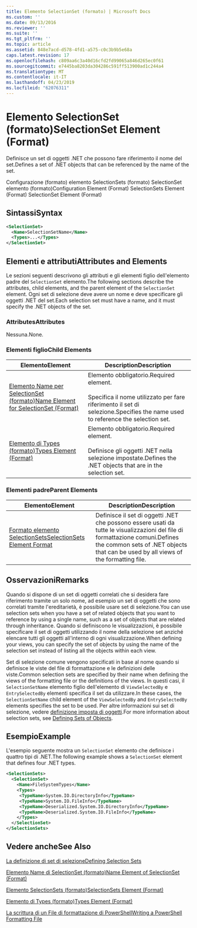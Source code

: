 ```yaml
---
title: Elemento SelectionSet (formato) | Microsoft Docs
ms.custom: ''
ms.date: 09/13/2016
ms.reviewer: ''
ms.suite: ''
ms.tgt_pltfrm: ''
ms.topic: article
ms.assetid: 848e7acd-d578-4fd1-a575-c0c3b9b5e68a
caps.latest.revision: 17
ms.openlocfilehash: c809aa6c3a40d16cfd2fd99065a846d265ec0f61
ms.sourcegitcommit: e7445ba8203da304286c591ff513900ad1c244a4
ms.translationtype: MT
ms.contentlocale: it-IT
ms.lasthandoff: 04/23/2019
ms.locfileid: "62076311"
---
```

# <a name="selectionset-element-format"></a><span data-ttu-id="3c0f4-102">Elemento SelectionSet (formato)</span><span class="sxs-lookup"><span data-stu-id="3c0f4-102">SelectionSet Element (Format)</span></span>

<span data-ttu-id="3c0f4-103">Definisce un set di oggetti .NET che possono fare riferimento il nome del set.</span><span class="sxs-lookup"><span data-stu-id="3c0f4-103">Defines a set of .NET objects that can be referenced by the name of the set.</span></span>

<span data-ttu-id="3c0f4-104">Configurazione (formato) elemento SelectionSets (formato) SelectionSet elemento (formato)</span><span class="sxs-lookup"><span data-stu-id="3c0f4-104">Configuration Element (Format) SelectionSets Element (Format) SelectionSet Element (Format)</span></span>

## <a name="syntax"></a><span data-ttu-id="3c0f4-105">Sintassi</span><span class="sxs-lookup"><span data-stu-id="3c0f4-105">Syntax</span></span>

```xml
<SelectionSet>
  <Name>SelectionSetName</Name>
  <Types>...</Types>
</SelectionSet>
```

## <a name="attributes-and-elements"></a><span data-ttu-id="3c0f4-106">Elementi e attributi</span><span class="sxs-lookup"><span data-stu-id="3c0f4-106">Attributes and Elements</span></span>

<span data-ttu-id="3c0f4-107">Le sezioni seguenti descrivono gli attributi e gli elementi figlio dell'elemento padre del `SelectionSet` elemento.</span><span class="sxs-lookup"><span data-stu-id="3c0f4-107">The following sections describe the attributes, child elements, and the parent element of the `SelectionSet` element.</span></span> <span data-ttu-id="3c0f4-108">Ogni set di selezione deve avere un nome e deve specificare gli oggetti .NET del set.</span><span class="sxs-lookup"><span data-stu-id="3c0f4-108">Each selection set must have a name, and it must specify the .NET objects of the set.</span></span>

### <a name="attributes"></a><span data-ttu-id="3c0f4-109">Attributes</span><span class="sxs-lookup"><span data-stu-id="3c0f4-109">Attributes</span></span>

<span data-ttu-id="3c0f4-110">Nessuna.</span><span class="sxs-lookup"><span data-stu-id="3c0f4-110">None.</span></span>

### <a name="child-elements"></a><span data-ttu-id="3c0f4-111">Elementi figlio</span><span class="sxs-lookup"><span data-stu-id="3c0f4-111">Child Elements</span></span>

|<span data-ttu-id="3c0f4-112">Elemento</span><span class="sxs-lookup"><span data-stu-id="3c0f4-112">Element</span></span>|<span data-ttu-id="3c0f4-113">Description</span><span class="sxs-lookup"><span data-stu-id="3c0f4-113">Description</span></span>|
|-------------|-----------------|
|[<span data-ttu-id="3c0f4-114">Elemento Name per SelectionSet (formato)</span><span class="sxs-lookup"><span data-stu-id="3c0f4-114">Name Element for SelectionSet (Format)</span></span>](./name-element-for-selectionset-format.md)|<span data-ttu-id="3c0f4-115">Elemento obbligatorio.</span><span class="sxs-lookup"><span data-stu-id="3c0f4-115">Required element.</span></span><br /><br /> <span data-ttu-id="3c0f4-116">Specifica il nome utilizzato per fare riferimento il set di selezione.</span><span class="sxs-lookup"><span data-stu-id="3c0f4-116">Specifies the name used to reference the selection set.</span></span>|
|[<span data-ttu-id="3c0f4-117">Elemento di Types (formato)</span><span class="sxs-lookup"><span data-stu-id="3c0f4-117">Types Element (Format)</span></span>](./types-element-for-selectionset-format.md)|<span data-ttu-id="3c0f4-118">Elemento obbligatorio.</span><span class="sxs-lookup"><span data-stu-id="3c0f4-118">Required element.</span></span><br /><br /> <span data-ttu-id="3c0f4-119">Definisce gli oggetti .NET nella selezione impostate.</span><span class="sxs-lookup"><span data-stu-id="3c0f4-119">Defines the .NET objects that are in the selection set.</span></span>|

### <a name="parent-elements"></a><span data-ttu-id="3c0f4-120">Elementi padre</span><span class="sxs-lookup"><span data-stu-id="3c0f4-120">Parent Elements</span></span>

|<span data-ttu-id="3c0f4-121">Elemento</span><span class="sxs-lookup"><span data-stu-id="3c0f4-121">Element</span></span>|<span data-ttu-id="3c0f4-122">Description</span><span class="sxs-lookup"><span data-stu-id="3c0f4-122">Description</span></span>|
|-------------|-----------------|
|[<span data-ttu-id="3c0f4-123">Formato elemento SelectionSets</span><span class="sxs-lookup"><span data-stu-id="3c0f4-123">SelectionSets Element Format</span></span>](./selectionsets-element-format.md)|<span data-ttu-id="3c0f4-124">Definisce il set di oggetti .NET che possono essere usati da tutte le visualizzazioni del file di formattazione comuni.</span><span class="sxs-lookup"><span data-stu-id="3c0f4-124">Defines the common sets of .NET objects that can be used by all views of the formatting file.</span></span>|

## <a name="remarks"></a><span data-ttu-id="3c0f4-125">Osservazioni</span><span class="sxs-lookup"><span data-stu-id="3c0f4-125">Remarks</span></span>

<span data-ttu-id="3c0f4-126">Quando si dispone di un set di oggetti correlati che si desidera fare riferimento tramite un solo nome, ad esempio un set di oggetti che sono correlati tramite l'ereditarietà, è possibile usare set di selezione.</span><span class="sxs-lookup"><span data-stu-id="3c0f4-126">You can use selection sets when you have a set of related objects that you want to reference by using a single name, such as a set of objects that are related through inheritance.</span></span> <span data-ttu-id="3c0f4-127">Quando si definiscono le visualizzazioni, è possibile specificare il set di oggetti utilizzando il nome della selezione set anziché elencare tutti gli oggetti all'interno di ogni visualizzazione.</span><span class="sxs-lookup"><span data-stu-id="3c0f4-127">When defining your views, you can specify the set of objects by using the name of the selection set instead of listing all the objects within each view.</span></span>

<span data-ttu-id="3c0f4-128">Set di selezione comune vengono specificati in base al nome quando si definisce le viste del file di formattazione e le definizioni delle viste.</span><span class="sxs-lookup"><span data-stu-id="3c0f4-128">Common selection sets are specified by their name when defining the views of the formatting file or the definitions of the views.</span></span> <span data-ttu-id="3c0f4-129">In questi casi, il `SelectionSetName` elemento figlio dell'elemento di `ViewSelectedBy` e `EntrySelectedBy` elementi specifica il set da utilizzare.</span><span class="sxs-lookup"><span data-stu-id="3c0f4-129">In these cases, the `SelectionSetName` child element of the `ViewSelectedBy` and `EntrySelectedBy` elements specifies the set to be used.</span></span> <span data-ttu-id="3c0f4-130">Per altre informazioni sui set di selezione, vedere [definizione imposta di oggetti](./defining-selection-sets.md).</span><span class="sxs-lookup"><span data-stu-id="3c0f4-130">For more information about selection sets, see [Defining Sets of Objects](./defining-selection-sets.md).</span></span>

## <a name="example"></a><span data-ttu-id="3c0f4-131">Esempio</span><span class="sxs-lookup"><span data-stu-id="3c0f4-131">Example</span></span>

<span data-ttu-id="3c0f4-132">L'esempio seguente mostra un `SelectionSet` elemento che definisce i quattro tipi di .NET.</span><span class="sxs-lookup"><span data-stu-id="3c0f4-132">The following example shows a `SelectionSet` element that defines four .NET types.</span></span>

```xml
<SelectionSets>
  <SelectionSet>
    <Name>FileSystemTypes</Name>
    <Types>
     <TypeName>System.IO.DirectoryInfo</TypeName>
     <TypeName>System.IO.FileInfo</TypeName>
     <TypeName>Deserialized.System.IO.DirectoryInfo</TypeName>
     <TypeName>Deserialized.System.IO.FileInfo</TypeName>
    </Types>
  </SelectionSet>
</SelectionSets>
```

## <a name="see-also"></a><span data-ttu-id="3c0f4-133">Vedere anche</span><span class="sxs-lookup"><span data-stu-id="3c0f4-133">See Also</span></span>

[<span data-ttu-id="3c0f4-134">La definizione di set di selezione</span><span class="sxs-lookup"><span data-stu-id="3c0f4-134">Defining Selection Sets</span></span>](./defining-selection-sets.md)

[<span data-ttu-id="3c0f4-135">Elemento Name di SelectionSet (formato)</span><span class="sxs-lookup"><span data-stu-id="3c0f4-135">Name Element of SelectionSet (Format)</span></span>](./name-element-for-selectionset-format.md)

[<span data-ttu-id="3c0f4-136">Elemento SelectionSets (formato)</span><span class="sxs-lookup"><span data-stu-id="3c0f4-136">SelectionSets Element (Format)</span></span>](./selectionsets-element-format.md)

[<span data-ttu-id="3c0f4-137">Elemento di Types (formato)</span><span class="sxs-lookup"><span data-stu-id="3c0f4-137">Types Element (Format)</span></span>](./types-element-for-selectionset-format.md)

[<span data-ttu-id="3c0f4-138">La scrittura di un File di formattazione di PowerShell</span><span class="sxs-lookup"><span data-stu-id="3c0f4-138">Writing a PowerShell Formatting File</span></span>](./writing-a-powershell-formatting-file.md)
